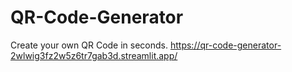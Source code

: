 # QR-Code-Generator
Create your own QR Code in seconds.
https://qr-code-generator-2wlwig3fz2w5z6tr7gab3d.streamlit.app/

